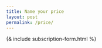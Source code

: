 ```yaml
---
title: Name your price
layout: post
permalink: /price/
---
```


<div>{& include subscription-form.html %}</div>
